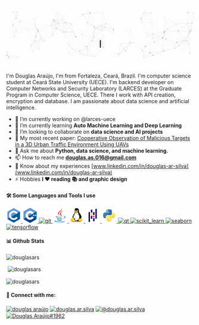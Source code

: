 <!-- Header profile -->
<p align="center">
  <img src="https://github.com/DouglasArS/DouglasArS/blob/main/assets/header_github.gif" alt="Hi, I'm Douglas a data science student from Brazil 🇧🇷">
</p>

<!-- personal description -->
I'm Douglas Araújo, I'm from Fortaleza, Ceará, Brazil. I'm computer science student at Ceará State University (UECE). I'm backend developer on Computer Networks and Security Laboratory (LARCES) at the Graduate Program in Computer Science, UECE. There I work with API creation, encryption and database. I am passionate about data science and artificial intelligence.

- 🔭 I’m currently working on @larces-uece
- 🌱 I’m currently learning **Auto Machine Learning and Deep Learning**
- 👯 I’m looking to collaborate on **data science and AI projects**
- 📄 My most recent paper: [Cooperative Observation of Malicious Targets in a 3D Urban Traffic Environment Using UAVs](https://ieeexplore.ieee.org/document/9605390)
- 💬 Ask me about **Python, data science, and machine learning.**
- 📫 How to reach me **douglas.as.016@gmail.com**
- 📄 Know about my experiences [www.linkedin.com/in/douglas-ar-silva](www.linkedin.com/in/douglas-ar-silva)
- ⚡ Hobbies **I ❤️ reading 📚 and graphic design**
<!--
- 📝 I regularly write articles on [https://medium.com/@douglas.ar.silva](https://medium.com/@douglas.ar.silva)
-->


<!--
#### 📕 Blog Posts </h3>

- [Teste](link medium
-->



#### 🛠️ **Some Languages&nbsp;and&nbsp;Tools I use**

<p align="left"> <a href="https://www.cprogramming.com/" target="_blank" rel="noreferrer"> <img src="https://raw.githubusercontent.com/devicons/devicon/master/icons/c/c-original.svg" alt="c" width="40" height="40"/> </a> <a href="https://www.w3schools.com/cpp/" target="_blank" rel="noreferrer"> <img src="https://raw.githubusercontent.com/devicons/devicon/master/icons/cplusplus/cplusplus-original.svg" alt="cplusplus" width="40" height="40"/> </a> <a href="https://git-scm.com/" target="_blank" rel="noreferrer"> <img src="https://www.vectorlogo.zone/logos/git-scm/git-scm-icon.svg" alt="git" width="40" height="40"/> </a> <a href="https://www.java.com" target="_blank" rel="noreferrer"> <img src="https://raw.githubusercontent.com/devicons/devicon/master/icons/java/java-original.svg" alt="java" width="40" height="40"/> </a> <a href="https://www.linux.org/" target="_blank" rel="noreferrer"> <img src="https://raw.githubusercontent.com/devicons/devicon/master/icons/linux/linux-original.svg" alt="linux" width="40" height="40"/> </a> <a href="https://pandas.pydata.org/" target="_blank" rel="noreferrer"> <img src="https://raw.githubusercontent.com/devicons/devicon/2ae2a900d2f041da66e950e4d48052658d850630/icons/pandas/pandas-original.svg" alt="pandas" width="40" height="40"/> </a> <a href="https://www.python.org" target="_blank" rel="noreferrer"> <img src="https://raw.githubusercontent.com/devicons/devicon/master/icons/python/python-original.svg" alt="python" width="40" height="40"/> </a> <a href="https://www.qt.io/" target="_blank" rel="noreferrer"> <img src="https://upload.wikimedia.org/wikipedia/commons/0/0b/Qt_logo_2016.svg" alt="qt" width="40" height="40"/> </a> <a href="https://scikit-learn.org/" target="_blank" rel="noreferrer"> <img src="https://upload.wikimedia.org/wikipedia/commons/0/05/Scikit_learn_logo_small.svg" alt="scikit_learn" width="40" height="40"/> </a> <a href="https://seaborn.pydata.org/" target="_blank" rel="noreferrer"> <img src="https://seaborn.pydata.org/_images/logo-mark-lightbg.svg" alt="seaborn" width="40" height="40"/> </a> <a href="https://www.tensorflow.org" target="_blank" rel="noreferrer"> <img src="https://www.vectorlogo.zone/logos/tensorflow/tensorflow-icon.svg" alt="tensorflow" width="40" height="40"/> </a> </p>



#### 📊 **Github Stats**

<p><img align="center" src="https://github-readme-stats.vercel.app/api/top-langs?username=douglasars&show_icons=true&locale=en&layout=compact" alt="douglasars" /></p>

<p>&nbsp;<img align="center" src="https://github-readme-stats.vercel.app/api?username=douglasars&show_icons=true&locale=en" alt="douglasars" /></p>

<p><img align="center" src="https://github-readme-streak-stats.herokuapp.com/?user=douglasars&" alt="douglasars" /></p>




#### 🔗 **Connect with me**:

<p align="left">
<a href="https://www.linkedin.com/in/douglas-ar-silva" target="blank"><img align="center" src="https://raw.githubusercontent.com/rahuldkjain/github-profile-readme-generator/master/src/images/icons/Social/linked-in-alt.svg" alt="douglas araújo" height="30" width="40" /></a>
<a href="https://instagram.com/douglas.ar.silva" target="blank"><img align="center" src="https://raw.githubusercontent.com/rahuldkjain/github-profile-readme-generator/master/src/images/icons/Social/instagram.svg" alt="douglas.ar.silva" height="30" width="40" /></a>
<a href="https://medium.com/@douglas.ar.silva" target="blank"><img align="center" src="https://raw.githubusercontent.com/rahuldkjain/github-profile-readme-generator/master/src/images/icons/Social/medium.svg" alt="@douglas.ar.silva" height="30" width="40" /></a>
<a href="https://discord.gg/Douglas\ Araújo#1962" target="blank"><img align="center" src="https://raw.githubusercontent.com/rahuldkjain/github-profile-readme-generator/master/src/images/icons/Social/discord.svg" alt="Douglas Araújo#1962" height="30" width="40" /></a>
</p>



<!-- Importants Links

- Github Profile Generator:
https://rahuldkjain.github.io/gh-profile-readme-generator/

- How to make the bio gif ?
Thanks to [mayto91](https://github.com/matyo91)

I made my with https://codesandbox.io/s/github-profile-2ijk7
Then i recorded my screen to gif on Mac with Quicktime  and save result to [assets/github.mov](assets/github.mov)
This [GIF converter](https://ezgif.com/video-to-gif) help me to create a dedicated command that convert MOV to GIF.
Then i save result to [assets/github.gif](assets/github.gif).

-->
